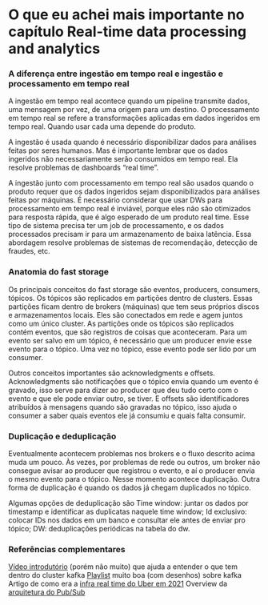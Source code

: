 # O que eu achei mais importante no capítulo Real-time data processing and analytics

### A diferença entre ingestão em tempo real e ingestão e processamento em tempo real

A ingestão em tempo real acontece quando um pipeline transmite dados, uma mensagem por vez, de uma origem para um destino. O processamento em tempo real se refere a transformações aplicadas em dados ingeridos em tempo real. Quando usar cada uma depende do produto.

A ingestão é usada quando é necessário disponibilizar dados para análises feitas por seres humanos. Mas é importante lembrar que os dados ingeridos não necessariamente serão consumidos em tempo real. Ela resolve problemas de dashboards “real time”.

A ingestão junto com processamento em tempo real são usados quando o produto requer que os dados ingeridos sejam disponibilizados para análises feitas por máquinas. É necessário considerar que usar DWs para processamento em tempo real é inviável, porque eles não são otimizados para resposta rápida, que é algo esperado de um produto real time. Esse tipo de sistema precisa ter um job de processamento, e os dados processados precisam ir para um armazenamento de baixa latência. Essa abordagem resolve problemas de sistemas de recomendação, detecção de fraudes, etc.
 

### Anatomia do fast storage

Os principais conceitos do fast storage são eventos, producers, consumers, tópicos. Os tópicos são replicados em partições dentro de clusters. Essas partições ficam dentro de brokers (máquinas) que tem seus próprios discos e armazenamentos locais. Eles são conectados em rede e agem juntos como um único cluster. As partições onde os tópicos são replicados contém eventos, que são registros de coisas que aconteceram. Para um evento ser salvo em um tópico, é necessário que um producer envie esse evento para o tópico. Uma vez no tópico, esse evento pode ser lido por um consumer.

Outros conceitos importantes são acknowledgments e offsets. Acknowledgments são notificações que o tópico envia quando um evento é gravado, isso serve para dizer ao producer que deu tudo certo com o evento e que ele pode enviar outro, se tiver. E offsets são identificadores atribuídos à mensagens quando são gravadas no tópico, isso ajuda o consumer a saber quais eventos ele já consumiu e quais falta consumir.
 

### Duplicação e deduplicação

Eventualmente acontecem problemas nos brokers e o fluxo descrito acima muda um pouco. Às vezes, por problemas de rede ou outros, um broker não consegue avisar ao producer que registrou o evento, e aí o producer envia o mesmo evento para o tópico. Nesse momento acontece duplicação. Outra forma de duplicação é quando os dados já chegam duplicados no tópico.

Algumas opções de deduplicação são Time window: juntar os dados por timestamp e identificar as duplicatas naquele time window; Id exclusivo: colocar IDs nos dados em um banco e consultar ele antes de enviar pro tópico; DW: deduplicações periódicas na tabela do dw.


### Referências complementares

[Vídeo introdutório](https://youtu.be/B5j3uNBH8X4?list=PLa7VYi0yPIH2PelhRHoFR5iQgflg-y6JA) (porém não muito) que ajuda a entender o que tem dentro do cluster kafka
[Playlist](https://www.youtube.com/playlist?list=PLa7VYi0yPIH2PelhRHoFR5iQgflg-y6JA) muito boa (com desenhos) sobre kafka
Artigo de como era a [infra real time do Uber em 2021](https://arxiv.org/pdf/2104.00087.pdf) 
Overview da [arquitetura do Pub/Sub](https://cloud.google.com/pubsub/architecture?hl=pt-br)
